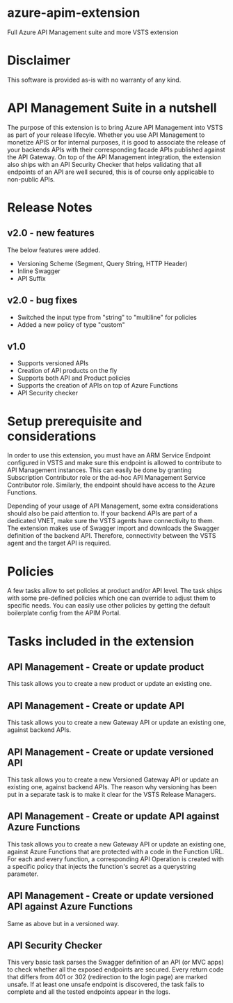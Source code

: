 # azure-apim-extension
Full Azure API Management suite and more VSTS extension
# Disclaimer
This software is provided as-is with no warranty of any kind. 
# API Management Suite in a nutshell
The purpose of this extension is to bring Azure API Management into VSTS as part of your release lifecyle. Whether you use API Management to monetize APIS or for internal purposes, it
is good to associate the release of your backends APIs with their corresponding facade APIs published against the API Gateway. On top of the API Management integration, the extension also 
ships with an API Security Checker that helps validating that all endpoints of an API are well secured, this is of course only applicable to non-public APIs.
# Release Notes
## v2.0 - new features
The below features were added.

* Versioning Scheme (Segment, Query String, HTTP Header)
* Inline Swagger
* API Suffix
## v2.0 - bug fixes
* Switched the input type from "string" to "multiline" for policies
* Added a new policy of type "custom"
## v1.0
* Supports versioned APIs
* Creation of API products on the fly
* Supports both API and Product policies
* Supports the creation of APIs on top of Azure Functions
* API Security checker


# Setup prerequisite and considerations
In order to use this extension, you must have an ARM Service Endpoint configured in VSTS and make sure this endpoint is allowed to contribute to API Management instances. This can easily 
be done by granting Subscription Contributor role or the ad-hoc API Management Service Contributor role. Similarly, the endpoint should  have access to the Azure Functions.

Depending of your usage of API Management, some extra considerations should also be paid attention to. If your backend APIs are part of a dedicated VNET, make sure the VSTS agents have connectivity to them. The extension makes use of Swagger import and downloads the Swagger definition of the backend API. Therefore, connectivity between the VSTS agent and the target API is required.
# Policies
A few tasks allow to set policies at product and/or API level. The task ships with some pre-defined policies which one can override to adjust them to specific needs. You can easily use other policies by getting the default boilerplate config from the APIM Portal.
# Tasks included in the extension
## API Management - Create or update product
This task allows you to create a new product or update an existing one.
## API Management - Create or update API
This task allows you to create a new Gateway API or update an existing one, against backend APIs. 
## API Management - Create or update versioned API
This task allows you to create a new Versioned Gateway API or update an existing one, against backend APIs. The reason why versioning has been put in a separate task is to make it clear for the VSTS Release Managers. 
## API Management - Create or update API against Azure Functions
This task allows you to create a new Gateway API or update an existing one, against Azure Functions that are protected with a code in the Function URL. For each and every function, a corresponding API Operation is created with a specific policy that injects the function's secret as a querystring parameter.
## API Management - Create or update versioned API against Azure Functions
Same as above but in a versioned way.
## API Security Checker 
This very basic task parses the Swagger definition of an API (or MVC apps) to check whether all the exposed endpoints are secured. Every return code that differs from 401 or 302 (redirection to the login page) are marked unsafe. If at least one unsafe endpoint is discovered, the task fails to complete and all the tested endpoints appear in the logs.

